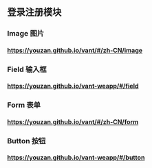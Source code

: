 ## 登录注册模块

### Image 图片

#### https://youzan.github.io/vant/#/zh-CN/image

### Field 输入框

#### https://youzan.github.io/vant-weapp/#/field

### Form 表单

#### https://youzan.github.io/vant/#/zh-CN/form

### Button 按钮

#### https://youzan.github.io/vant-weapp/#/button
